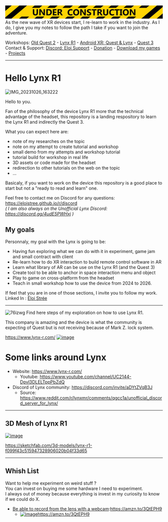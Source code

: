 ![WIP](https://github.com/EloiStree/EloiStree/blob/master/Images/WIP.png)   
As the new wave of XR devices start, I re-learn to work in the industry. As I do, I give you my notes to follow the path I take if you want to join the adventure.  

Workshops: [Old Quest 2](https://github.com/EloiStree/CodeAndQuestsEveryDay) - [Lynx R1](https://github.com/EloiStree/HelloLynxR1) - [Android XR: Quest & Lynx](https://github.com/EloiStree/HelloAndroidXR) - [Quest 3](https://github.com/EloiStree/HelloQuest3)  
Contact & Support: [Discord: Eloi Support](https://eloistree.github.io/r/discord) - [Donation](https://github.com/sponsors/EloiStree) - [Download my games](https://eloistree.github.io/r/download/) - [Projects](https://github.com/EloiStree/ProjectsID)  

----------------------------



# Hello Lynx R1
![IMG_20231026_163222](https://github.com/EloiStree/HelloLynxR1/assets/20149493/c9f97f63-e357-416d-8429-18277b156780)


Hello to you. 

Fan of the philosophy of the device Lynx R1 more that the technical advantage of the headset, this repository is a landing respository to learn the Lynx R1 and indirectly the Quest 3.

What you can expect here are:
- note of my researches on the topic
- note on my attempt to create tutorial and workshop
- small demo from my attempts and workshop tutorial
- tutorial build for workshop in real life
- 3D assets or code made for the headset
- redirection to other tutorials on the web on the topic
- ...

Basicaly, if you want to work on the device this repository is a good place to start but not a "ready to read and learn" one.

Feel free to contact me on Discord for any questions:    
https://eloistree.github.io/r/discord  
_( I am also always on the Unofficial Lynx Discord:_  
_https://discord.gg/4udE5PWHxj )_    


## My goals


Personnaly, my goal with the Lynx is going to be:  
- Having fun exploring what we can do with it in experiment, game jam and small contract with client
- Re-learn how to do XR interaction to build remote control software in AR
- Learn what library of AR can be use on the Lynx R1 (and the Quest 3)
- Create tool to be able to anchor in space interaction menu and object
- Play to game on cross-platform from the headset  
- Teach in small workshop how to use the device from 2024 to 2026.  

If feel that you are in one of those sections, I invite you to follow my work.    
Linked In : [Éloi Strée](https://eloistree.github.io/r/contact)  
  



----------------------------------------
![76izwg](https://user-images.githubusercontent.com/20149493/228629377-fcf59cc6-435d-43fd-9abf-0adc362d3def.jpg)
Find here steps of my exploration on how to use Lynx R1.

This company is amazing and the device is what the community is expecting of Quest but is not receiving because of Mark Z. lock system.

https://www.lynx-r.com/
[![image](https://user-images.githubusercontent.com/20149493/160122857-cdc731ef-ce3b-47e2-a156-c0ddaa4857c9.png)](https://www.lynx-r.com/)



# Some links around Lynx 
- Website: https://www.lynx-r.com/
   - Youtube: https://www.youtube.com/channel/UC2144-Dpvl3DLELTppPbZdQ
- Discord of Lynx community: https://discord.com/invite/aDYtZVqB3J
  - Source: https://www.reddit.com/r/lynxmr/comments/qgcc1a/unofficial_discord_server_for_lynx/


---------------------

## 3D Mesh of Lynx R1
[![image](https://github.com/EloiStree/HelloLynxR1/assets/20149493/bcf9bfe4-8f04-4628-bf04-eb2b86feb56c)](https://sketchfab.com/3d-models/lynx-r1-f099f43c515947328906020b04f33d65)

https://sketchfab.com/3d-models/lynx-r1-f099f43c515947328906020b04f33d65



--------------

## Whish List

Want to help me experiment on weird stuff ?  
You can invest on buying me some hardware I need to experiment.  
I always out of money because everything is invest in my curiosity to know if we could do X.  


- [Be able to record from the lens with a webcam](https://github.com/EloiStree/HelloLynxR1/issues/36):https://amzn.to/3QtEPH9
  - [![image](https://github.com/EloiStree/HelloLynxR1/assets/20149493/371f77c2-37ee-48f7-9ac8-89e6ee2afdee)](https://amzn.to/3QtEPH9)https://amzn.to/3QtEPH9


